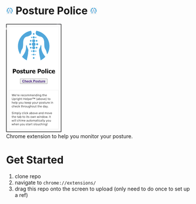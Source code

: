 # ![spine logo](icon.png) Posture Police ![spine logo](icon.png)
![screenshot](screenshot.png)<br>
Chrome extension to help you monitor your posture. 
# Get Started
1. clone repo
2. navigate to `chrome://extensions/`
3. drag this repo onto the screen to upload (only need to do once to set up a ref)